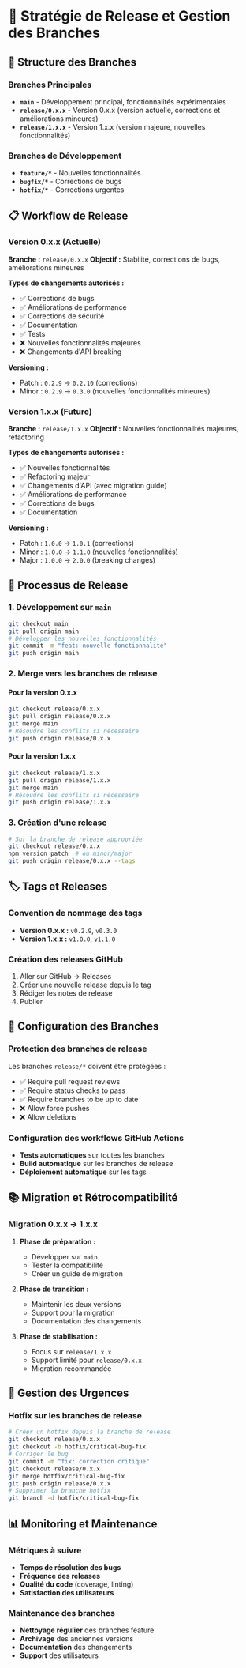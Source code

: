 # 🚀 Stratégie de Release et Gestion des Branches

## 🌿 Structure des Branches

### Branches Principales

- **`main`** - Développement principal, fonctionnalités expérimentales
- **`release/0.x.x`** - Version 0.x.x (version actuelle, corrections et améliorations mineures)
- **`release/1.x.x`** - Version 1.x.x (version majeure, nouvelles fonctionnalités)

### Branches de Développement

- **`feature/*`** - Nouvelles fonctionnalités
- **`bugfix/*`** - Corrections de bugs
- **`hotfix/*`** - Corrections urgentes

## 📋 Workflow de Release

### Version 0.x.x (Actuelle)

**Branche :** `release/0.x.x`
**Objectif :** Stabilité, corrections de bugs, améliorations mineures

**Types de changements autorisés :**
- ✅ Corrections de bugs
- ✅ Améliorations de performance
- ✅ Corrections de sécurité
- ✅ Documentation
- ✅ Tests
- ❌ Nouvelles fonctionnalités majeures
- ❌ Changements d'API breaking

**Versioning :**
- Patch : `0.2.9` → `0.2.10` (corrections)
- Minor : `0.2.9` → `0.3.0` (nouvelles fonctionnalités mineures)

### Version 1.x.x (Future)

**Branche :** `release/1.x.x`
**Objectif :** Nouvelles fonctionnalités majeures, refactoring

**Types de changements autorisés :**
- ✅ Nouvelles fonctionnalités
- ✅ Refactoring majeur
- ✅ Changements d'API (avec migration guide)
- ✅ Améliorations de performance
- ✅ Corrections de bugs
- ✅ Documentation

**Versioning :**
- Patch : `1.0.0` → `1.0.1` (corrections)
- Minor : `1.0.0` → `1.1.0` (nouvelles fonctionnalités)
- Major : `1.0.0` → `2.0.0` (breaking changes)

## 🔄 Processus de Release

### 1. Développement sur `main`

```bash
git checkout main
git pull origin main
# Développer les nouvelles fonctionnalités
git commit -m "feat: nouvelle fonctionnalité"
git push origin main
```

### 2. Merge vers les branches de release

#### Pour la version 0.x.x
```bash
git checkout release/0.x.x
git pull origin release/0.x.x
git merge main
# Résoudre les conflits si nécessaire
git push origin release/0.x.x
```

#### Pour la version 1.x.x
```bash
git checkout release/1.x.x
git pull origin release/1.x.x
git merge main
# Résoudre les conflits si nécessaire
git push origin release/1.x.x
```

### 3. Création d'une release

```bash
# Sur la branche de release appropriée
git checkout release/0.x.x
npm version patch  # ou minor/major
git push origin release/0.x.x --tags
```

## 🏷️ Tags et Releases

### Convention de nommage des tags

- **Version 0.x.x :** `v0.2.9`, `v0.3.0`
- **Version 1.x.x :** `v1.0.0`, `v1.1.0`

### Création des releases GitHub

1. Aller sur GitHub → Releases
2. Créer une nouvelle release depuis le tag
3. Rédiger les notes de release
4. Publier

## 🔧 Configuration des Branches

### Protection des branches de release

Les branches `release/*` doivent être protégées :
- ✅ Require pull request reviews
- ✅ Require status checks to pass
- ✅ Require branches to be up to date
- ❌ Allow force pushes
- ❌ Allow deletions

### Configuration des workflows GitHub Actions

- **Tests automatiques** sur toutes les branches
- **Build automatique** sur les branches de release
- **Déploiement automatique** sur les tags

## 📚 Migration et Rétrocompatibilité

### Migration 0.x.x → 1.x.x

1. **Phase de préparation :**
   - Développer sur `main`
   - Tester la compatibilité
   - Créer un guide de migration

2. **Phase de transition :**
   - Maintenir les deux versions
   - Support pour la migration
   - Documentation des changements

3. **Phase de stabilisation :**
   - Focus sur `release/1.x.x`
   - Support limité pour `release/0.x.x`
   - Migration recommandée

## 🚨 Gestion des Urgences

### Hotfix sur les branches de release

```bash
# Créer un hotfix depuis la branche de release
git checkout release/0.x.x
git checkout -b hotfix/critical-bug-fix
# Corriger le bug
git commit -m "fix: correction critique"
git checkout release/0.x.x
git merge hotfix/critical-bug-fix
git push origin release/0.x.x
# Supprimer la branche hotfix
git branch -d hotfix/critical-bug-fix
```

## 📊 Monitoring et Maintenance

### Métriques à suivre

- **Temps de résolution des bugs**
- **Fréquence des releases**
- **Qualité du code** (coverage, linting)
- **Satisfaction des utilisateurs**

### Maintenance des branches

- **Nettoyage régulier** des branches feature
- **Archivage** des anciennes versions
- **Documentation** des changements
- **Support** des utilisateurs
